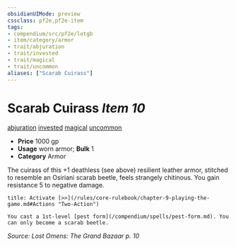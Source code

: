 ```yaml
---
obsidianUIMode: preview
cssclass: pf2e,pf2e-item
tags:
- compendium/src/pf2e/lotgb
- item/category/armor
- trait/abjuration
- trait/invested
- trait/magical
- trait/uncommon
aliases: ["Scarab Cuirass"]
---
```

# Scarab Cuirass *Item 10*  
[abjuration](/rules/traits/abjuration.md)  [invested](/rules/traits/invested.md)  [magical](/rules/traits/magical.md)  [uncommon](/rules/traits/uncommon.md)  

- **Price** 1000 gp
- **Usage** worn armor; **Bulk** 1
- **Category** Armor

The cuirass of this +1 deathless (see above) resilient leather armor, stitched to resemble an Osiriani scarab beetle, feels strangely chitinous. You gain resistance 5 to negative damage.

```ad-embed-ability
title: Activate [>>](/rules/core-rulebook/chapter-9-playing-the-game.md#Actions "Two-Action")

You cast a 1st-level [pest form](/compendium/spells/pest-form.md). You can only become a scarab beetle.
```

*Source: Lost Omens: The Grand Bazaar p. 10*